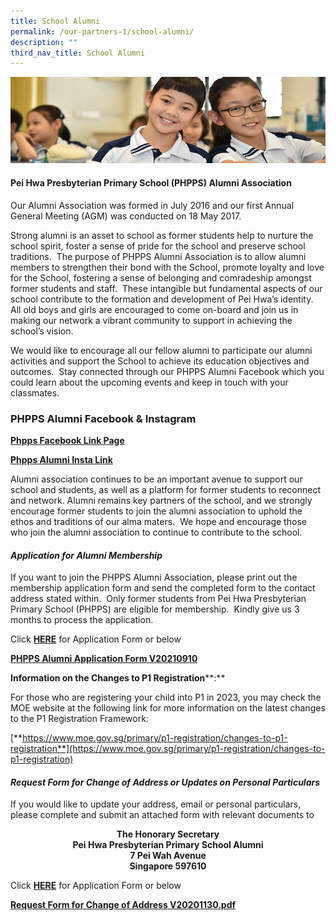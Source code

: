 ```yaml
---
title: School Alumni
permalink: /our-partners-1/school-alumni/
description: ""
third_nav_title: School Alumni
---
```

![](/images/Website%20Banners%20Subpage/948x260%20masterhead%20-%20Our%20Partners3.jpg)
#### Pei Hwa Presbyterian Primary School (PHPPS) Alumni Association

Our Alumni Association was formed in July 2016 and our first Annual General Meeting (AGM) was conducted on 18 May 2017.&nbsp;  
  
Strong alumni is an asset to school as former students help to nurture the school spirit, foster a sense of pride for the school and preserve school traditions.&nbsp; The purpose of PHPPS Alumni Association is to allow alumni members to strengthen their bond with the School, promote loyalty and love for the School, fostering a sense of belonging and comradeship amongst former students and staff.&nbsp; These intangible but fundamental aspects of our school contribute to the formation and development of Pei Hwa’s identity.&nbsp; All old boys and girls are encouraged to come on-board and join us in making our network a vibrant community to support in achieving the school’s vision.  
  
We would like to encourage all our fellow alumni to participate our alumni activities and support the School to achieve its education objectives and outcomes.&nbsp; Stay connected through our PHPPS Alumni Facebook which you could learn about the upcoming events and keep in touch with your classmates.  
  

### PHPPS Alumni Facebook &amp; Instagram 

[**Phpps Facebook Link Page**](https://www.facebook.com/peihwaofficialalumni/)

[**Phpps Alumni Insta Link**](https://www.instagram.com/phppsalumni/?igshid=MzRlODBiNWFlZA%3D%3D)

Alumni association continues to be an important avenue to support our school and students, as well as a platform for former students to reconnect and network. Alumni remains key partners of the school, and we strongly encourage former students to join the alumni association to uphold the ethos and traditions of our alma maters.&nbsp; We hope and encourage those who join the alumni association to continue to contribute to the school.

#### _Application for Alumni Membership_

If you want to join the PHPPS Alumni Association, please print out the membership application form and send the completed form to the contact address stated within.&nbsp; Only former students from Pei Hwa Presbyterian Primary School (PHPPS) are eligible for membership.&nbsp; Kindly give us 3 months to process the application.  
  
  

Click&nbsp;**[HERE](/files/PHPPS%20Alumni%20Application%20Form%20V20210910.pdf)**&nbsp;for Application Form or below&nbsp;

  

**[PHPPS Alumni Application Form V20210910](/files/PHPPS%20Alumni%20Application%20Form%20V20210910.pdf)**

**Information on the Changes to P1 Registration****:**

For those who are registering your child into P1 in 2023, you may check the MOE website at the following link for more information on the latest changes to the P1 Registration Framework:


[**https://www.moe.gov.sg/primary/p1-registration/changes-to-p1-registration**](https://www.moe.gov.sg/primary/p1-registration/changes-to-p1-registration)

#### _Request Form for Change of Address or Updates on Personal Particulars_

If you would like to update your address, email or personal particulars, please complete and submit an attached form with relevant documents to  

<b><center>The Honorary Secretary <br>
Pei Hwa Presbyterian Primary School Alumni <br>
7 Pei Wah Avenue <br>
Singapore 597610</center></b>

Click&nbsp;**[HERE](/files/PHPPS%20Alumni%20Request%20Form%20to%20Update%20Address%20V20201130.pdf)** for Application Form or below

[**Request Form for Change of Address V20201130.pdf**](/files/PHPPS%20Alumni%20Request%20Form%20to%20Update%20Address%20V20201130.pdf)